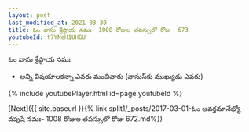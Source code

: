 ```yaml
---
layout: post
last_modified_at: 2021-03-30
title: ఓం వాసు శ్రేష్ఠాయ నమః- 1008 రోజుల తపస్సులో రోజు  673
youtubeId: t7YNeH1UHGU
---
```

 
 
 ఓం వాసు శ్రేష్ఠాయ నమః  
 
 -  అన్ని విషయాలకన్నా ఎవరు మంచివారు (వాసుస్‌కు ముఖ్యుడు ఎవరు) 
 
  
 
  
 
 
 
 
 
 


{% include youtubePlayer.html id=page.youtubeId %}
 
[Next]({{ site.baseurl }}{% link  split1/_posts/2017-03-01-ఓం ఆవర్తమానేభ్యో వపుషే నమః- 1008 రోజుల తపస్సులో రోజు  672.md%})
 
